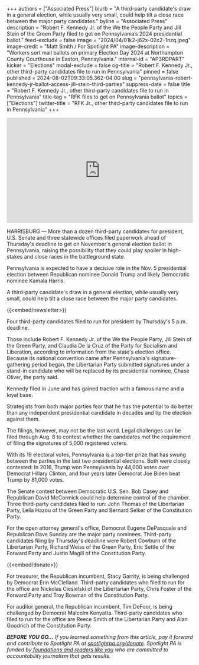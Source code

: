 +++
authors = ["Associated Press"]
blurb = "A third-party candidate's draw in a general election, while usually very small, could help tilt a close race between the major party candidates."
byline = "Associated Press"
description = "Robert F. Kennedy Jr. of the We the People Party and Jill Stein of the Green Party filed to get on Pennsylvania’s 2024 presidential ballot."
feed-exclude = false
image = "2024/04/01k2-j62x-02c2-1nzq.jpeg"
image-credit = "Matt Smith / For Spotlight PA"
image-description = "Workers sort mail ballots on primary Election Day 2024 at Northampton County Courthouse in Easton, Pennsylvania."
internal-id = "AP3RDPART"
kicker = "Elections"
modal-exclude = false
og-title = "Robert F. Kennedy Jr., other third-party candidates file to run in Pennsylvania"
pinned = false
published = 2024-08-02T09:33:05.362-04:00
slug = "pennsylvania-robert-kennedy-jr-ballot-access-jill-stein-third-parties"
suppress-date = false
title = "Robert F. Kennedy Jr., other third-party candidates file to run in Pennsylvania"
title-tag = "RFK files to get on Pennsylvania ballot"
topics = ["Elections"]
twitter-title = "RFK Jr., other third-party candidates file to run in Pennsylvania"
+++

<div style="padding:56.25% 0 0 0;position:relative;"><iframe src="https://player.vimeo.com/video/996410475?h=956937a054&amp;badge=0&amp;autopause=0&amp;player_id=0&amp;app_id=58479" frameborder="0" allow="autoplay; fullscreen; picture-in-picture; clipboard-write" style="position:absolute;top:0;left:0;width:100%;height:100%;" title="Body cam footage of Butler, PA police officer confronting Trump shooter"></iframe></div><script src="https://player.vimeo.com/api/player.js"></script>

HARRISBURG — More than a dozen third-party candidates for president, U.S. Senate and three statewide offices filed paperwork ahead of Thursday&#39;s deadline to get on November&#39;s general election ballot in Pennsylvania, raising the possibility that they could play spoiler in high-stakes and close races in the battleground state.

Pennsylvania is expected to have a decisive role in the Nov. 5 presidential election between Republican nominee Donald Trump and likely Democratic nominee Kamala Harris.

A third-party candidate&#39;s draw in a general election, while usually very small, could help tilt a close race between the major party candidates.

{{<embed/newsletter>}}

Four third-party candidates filed to run for president by Thursday&#39;s 5 p.m. deadline.

Those include Robert F. Kennedy Jr. of the We the People Party, Jill Stein of the Green Party, and Claudia De la Cruz of the Party for Socialism and Liberation, according to information from the state&#39;s election office. Because its national convention came after Pennsylvania&#39;s signature-gathering period began, the Libertarian Party submitted signatures under a stand-in candidate who will be replaced by its presidential nominee, Chase Oliver, the party said.

Kennedy filed in June and has gained traction with a famous name and a loyal base.

Strategists from both major parties fear that he has the potential to do better than any independent presidential candidate in decades and tip the election against them.

The filings, however, may not be the last word. Legal challenges can be filed through Aug. 8 to contest whether the candidates met the requirement of filing the signatures of 5,000 registered voters.

With its 19 electoral votes, Pennsylvania is a top-tier prize that has swung between the parties in the last two presidential elections. Both were closely contested: In 2016, Trump won Pennsylvania by 44,000 votes over Democrat Hillary Clinton, and four years later Democrat Joe Biden beat Trump by 81,000 votes.

The Senate contest between Democratic U.S. Sen. Bob Casey and Republican David McCormick could help determine control of the chamber. Three third-party candidates filed to run: John Thomas of the Libertarian Party, Leila Hazou of the Green Party and Bernard Selker of the Constitution Party.

For the open attorney general&#39;s office, Democrat Eugene DePasquale and Republican Dave Sunday are the major party nominees. Third-party candidates filing by Thursday&#39;s deadline were Robert Cowburn of the Libertarian Party, Richard Weiss of the Green Party, Eric Settle of the Forward Party and Justin Magill of the Constitution Party.

{{<embed/donate>}}

For treasurer, the Republican incumbent, Stacy Garrity, is being challenged by Democrat Erin McClelland. Third-party candidates who filed to run for the office are Nickolas Ciesielski of the Libertarian Party, Chris Foster of the Forward Party and Troy Bowman of the Constitution Party.

For auditor general, the Republican incumbent, Tim DeFoor, is being challenged by Democrat Malcolm Kenyatta. Third-party candidates who filed to run for the office are Reece Smith of the Libertarian Party and Alan Goodrich of the Constitution Party.

<strong><em>BEFORE YOU GO…</em></strong><em> If you learned something from this article, pay it forward and contribute to Spotlight PA at </em><a href="https://www.spotlightpa.org/donate"><em>spotlightpa.org/donate</em></a><em>. Spotlight PA is funded by</em><a href="https://www.spotlightpa.org/support"><em> foundations and readers like you</em></a><em> who are committed to accountability journalism that gets results.</em>

